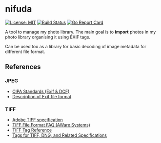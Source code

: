 # nifuda

[![License: MIT](https://img.shields.io/badge/License-MIT-yellow.svg)](https://opensource.org/licenses/MIT)
[![Build Status](https://travis-ci.org/vinymeuh/nifuda.svg?branch=master)](https://travis-ci.org/vinymeuh/nifuda)
[![Go Report Card](https://goreportcard.com/badge/github.com/vinymeuh/nifuda)](https://goreportcard.com/report/github.com/vinymeuh/nifuda)


A tool to manage my photo library. The main goal is to **import** photos in my photo library organising it using EXIF tags.

Can be used too as a library for basic decoding of image metadata for different file format.

## References

### JPEG

* [CIPA Standards (Exif & DCF)](http://www.cipa.jp/std/std-sec_e.html)
* [Description of Exif file format](http://gvsoft.no-ip.org/exif/exif-explanation.html)

### TIFF

* [Adobe TIFF specification](https://www.adobe.io/open/standards/TIFF.html)
* [TIFF File Format FAQ (AWare Systems)](https://www.awaresystems.be/imaging/tiff/faq.html)
* [TIFF Tag Reference](https://www.awaresystems.be/imaging/tiff/tifftags.html)
* [Tags for TIFF, DNG, and Related Specifications](https://www.loc.gov/preservation/digital/formats/content/tiff_tags.shtml)
